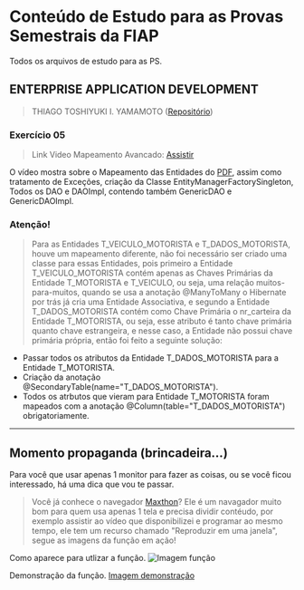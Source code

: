 # Conteúdo de Estudo para as Provas Semestrais da FIAP
Todos os arquivos de estudo para as PS.

## ENTERPRISE APPLICATION DEVELOPMENT
> THIAGO TOSHIYUKI I. YAMAMOTO ([Repositório](https://github.com/thiagoyama/2TDSG "Github"))

### Exercício 05
>Link Video Mapeamento Avancado: [Assistir](https://drive.google.com/open?id=1NMwJQBfu3FwYIdY19PolBm6LGWDCiErl)

O vídeo mostra sobre o Mapeamento das Entidades do [PDF](./Exercicio_05__Mapeamento_Avancado(1).pdf "PDF - Mapeamento Avancado"), assim como tratamento de Exceções, criação da Classe EntityManagerFactorySingleton, Todos os DAO e DAOImpl, contendo também GenericDAO e GenericDAOImpl.

### Atenção!
> Para as Entidades T_VEICULO_MOTORISTA e T_DADOS_MOTORISTA, houve um mapeamento diferente, não foi necessário ser criado uma classe para essas Entidades, pois primeiro a Entidade T_VEICULO_MOTORISTA contém apenas as Chaves Primárias da Entidade T_MOTORISTA e T_VEICULO, ou seja, uma relação muitos-para-muitos, quando se usa a anotação @ManyToMany o Hibernate por trás já cria uma Entidade Associativa, e segundo a Entidade T_DADOS_MOTORISTA contém como Chave Primária o nr_carteira da Entidade T_MOTORISTA, ou seja, esse atributo é tanto chave primária quanto chave estrangeira, e nesse caso, a Entidade não possui chave primária própria, então foi feito a seguinte solução:

 - Passar todos os atributos da Entidade T_DADOS_MOTORISTA para a Entidade T_MOTORISTA.
 - Criação da anotação @SecondaryTable(name="T_DADOS_MOTORISTA").
 - Todos os atrbutos que vieram para Entidade T_MOTORISTA foram mapeados com a anotação @Column(table="T_DADOS_MOTORISTA") obrigatoriamente.

---


## Momento propaganda (brincadeira...)
Para você que usar apenas 1 monitor para fazer as coisas, ou se você ficou interessado, há uma dica que vou te passar.
> Você já conhece o navegador [Maxthon](http://www.maxthon.com/)? Ele é um navagador muito bom para quem usa apenas 1 tela e precisa dividir contéudo, por exemplo assistir ao vídeo que disponibilizei e programar ao mesmo tempo, ele tem um recurso chamado "Reproduzir em uma janela", segue as imagens da função em ação!

Como aparece para utlizar a função.
![Imagem função](https://drive.google.com/open?id=1xMRoHI7-v38_n6Kg_57YMpca0sj3r-cE)


Demonstração da função.
[Imagem demonstração](https://drive.google.com/open?id=1ZYFZk0RmkPkqZIvOsftbthEKOwb35nEk)
